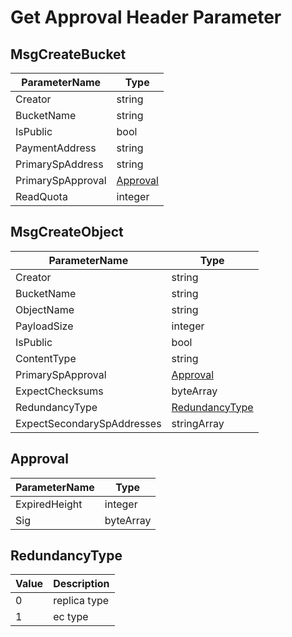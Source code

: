 # Get Approval Header Parameter

## MsgCreateBucket

| ParameterName     | Type                  |
| ----------------- | --------------------- |
| Creator           | string                |
| BucketName        | string                |
| IsPublic          | bool                  |
| PaymentAddress    | string                |
| PrimarySpAddress  | string                |
| PrimarySpApproval | [Approval](#approval) |
| ReadQuota         | integer               |

## MsgCreateObject

| ParameterName              | Type                              |
| -------------------------- | --------------------------------- |
| Creator                    | string                            |
| BucketName                 | string                            |
| ObjectName                 | string                            |
| PayloadSize                | integer                           |
| IsPublic                   | bool                              |
| ContentType                | string                            |
| PrimarySpApproval          | [Approval](#approval)             |
| ExpectChecksums            | byteArray                         |
| RedundancyType             | [RedundancyType](#redundancytype) |
| ExpectSecondarySpAddresses | stringArray                       |

## Approval

| ParameterName | Type      |
| ------------- | --------- |
| ExpiredHeight | integer   |
| Sig           | byteArray |

## RedundancyType

| Value | Description  |
| ----- | ------------ |
| 0     | replica type |
| 1     | ec type      |
